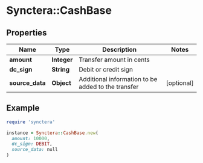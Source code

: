 # Synctera::CashBase

## Properties

| Name | Type | Description | Notes |
| ---- | ---- | ----------- | ----- |
| **amount** | **Integer** | Transfer amount in cents |  |
| **dc_sign** | **String** | Debit or credit sign |  |
| **source_data** | **Object** | Additional information to be added to the transfer | [optional] |

## Example

```ruby
require 'synctera'

instance = Synctera::CashBase.new(
  amount: 10000,
  dc_sign: DEBIT,
  source_data: null
)
```

